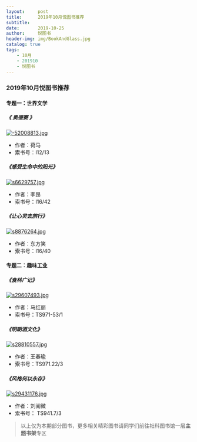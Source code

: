 ```yaml
---
layout:     post
title:      2019年10月悦图书推荐
subtitle:
date:       2019-10-25
author:     悦图书
header-img: img/BookAndGlass.jpg
catalog: true
tags:
    - 10月
    - 201910
    - 悦图书
---
```





### 2019年10月悦图书推荐



#### 专题一：世界文学

##### 《 奥德赛 》


[![-52008813.jpg](https://i.loli.net/2019/10/25/7PGMK4aYZyeRwH2.jpg)](https://z4a.net/image/UlkJzJ)




- 作者：荷马
- 索书号：I12/13

##### 《感受生命中的阳光》

[![s6629757.jpg](https://i.loli.net/2019/10/25/38yYTRBJg7QLUxM.jpg)](https://z4a.net/image/UlkhPE)





- 作者：李昂
- 索书号：I16/42


##### 《让心灵去旅行》


[![s8876264.jpg](https://i.loli.net/2019/10/25/gLdZUqDkF4lhM7x.jpg)](https://z4a.net/image/Ulksvp)




- 作者：东方笑
- 索书号：I16/40


#### 专题二：趣味工业


##### 《食林广记》


[![s29607493.jpg](https://i.loli.net/2019/10/25/rxFGgX1bJAMNm3y.jpg)](https://z4a.net/image/Ulk47i)




- 作者：马红丽
- 索书号：TS971-53/1


##### 《明朝酒文化》


[![s28810557.jpg]( https://i.loli.net/2019/10/25/ROCcyv7aWXkMT3V.jpg)](https://z4a.net/image/Ulk9EA)





- 作者：王春瑜
- 索书号：TS971.22/3



##### 《风格何以永存》

[![s29431176.jpg](https://i.loli.net/2019/10/25/IditnzJKe6r24xS.jpg)](https://z4a.net/image/UlkBir)




- 作者：刘阅微
- 索书号： TS941.7/3

> 以上仅为本期部分图书，更多相关精彩图书请同学们前往社科图书馆一层**主题书架**专区





